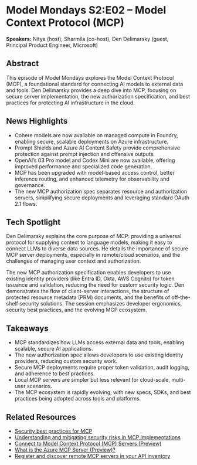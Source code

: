 # Model Mondays S2:E02 – Model Context Protocol (MCP)

**Speakers:** Nitya (host), Sharmila (co-host), Den Delimarsky (guest, Principal Product Engineer, Microsoft)

## Abstract
This episode of Model Mondays explores the Model Context Protocol (MCP), a foundational standard for connecting AI models to external data and tools. Den Delimarsky  provides a deep dive into MCP, focusing on secure server implementation, the new authorization specification, and best practices for protecting AI infrastructure in the cloud.

## News Highlights
- Cohere models are now available on managed compute in Foundry, enabling secure, scalable deployments on Azure infrastructure.
- Prompt Shields and Azure AI Content Safety provide comprehensive protection against prompt injection and offensive outputs.
- OpenAI’s 03 Pro model and Codex Mini are now available, offering improved performance and specialized code generation.
- MCP has been upgraded with model-based access control, better inference routing, and enhanced telemetry for observability and governance.
- The new MCP authorization spec separates resource and authorization servers, simplifying secure deployments and leveraging standard OAuth 2.1 flows.

## Tech Spotlight
Den Delimarsky explains the core purpose of MCP: providing a universal protocol for supplying context to language models, making it easy to connect LLMs to diverse data sources. He details the importance of secure MCP server deployments, especially in remote/cloud scenarios, and the challenges of managing user context and authorization. 

The new MCP authorization specification enables developers to use existing identity providers (like Entra ID, Okta, AWS Cognito) for token issuance and validation, reducing the need for custom security logic. Den demonstrates the flow of client-server interactions, the structure of protected resource metadata (PRM) documents, and the benefits of off-the-shelf security solutions. The session emphasizes developer ergonomics, security best practices, and the evolving MCP ecosystem.

## Takeaways
- MCP standardizes how LLMs access external data and tools, enabling scalable, secure AI applications.
- The new authorization spec allows developers to use existing identity providers, reducing custom security work.
- Secure MCP deployments require proper token validation, audit logging, and adherence to best practices.
- Local MCP servers are simpler but less relevant for cloud-scale, multi-user scenarios.
- The MCP ecosystem is rapidly evolving, with new specs, SDKs, and best practices being adopted across tools and platforms.

## Related Resources
- [Security best practices for MCP](https://modelcontextprotocol.io/specification/draft/basic/security_best_practices)
- [Understanding and mitigating security risks in MCP implementations](https://techcommunity.microsoft.com/blog/microsoft-security-blog/understanding-and-mitigating-security-risks-in-mcp-implementations/4404667)
- [Connect to Model Context Protocol (MCP) Servers (Preview)](https://learn.microsoft.com/en-us/azure/ai-foundry/agents/how-to/tools/model-context-protocol#how-it-works)
- [What is the Azure MCP Server (Preview)?](https://learn.microsoft.com/en-us/azure/developer/azure-mcp-server/overview)
- [Register and discover remote MCP servers in your API inventory](https://learn.microsoft.com/en-us/azure/api-center/register-discover-mcp-server)
